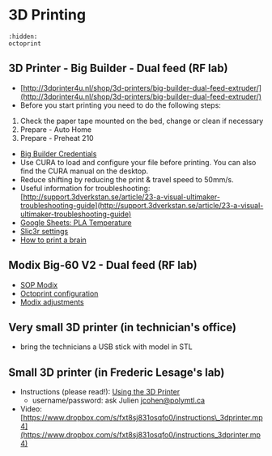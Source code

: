 # 3D Printing

```{toctree}
:hidden:
octoprint
```

## 3D Printer - Big Builder - Dual feed \(RF lab\)

* [http://3dprinter4u.nl/shop/3d-printers/big-builder-dual-feed-extruder/](http://3dprinter4u.nl/shop/3d-printers/big-builder-dual-feed-extruder/)
* Before you start printing you need to do the following steps:

1. Check the paper tape mounted on the bed, change or clean if necessary
2. Prepare - Auto Home
3. Prepare - Preheat 210

* [Big Builder Credentials](https://docs.google.com/document/d/13iNhiBKYZWT9ytsvYeeYV4FJn6Wn00q9Ctka7toMV08/edit#heading=h.c26775aojtto)
* Use CURA to load and configure your file before printing. You can also find the CURA manual on the desktop.
* Reduce shifting by reducing the print & travel speed to 50mm/s.
* Useful information for troubleshooting: [http://support.3dverkstan.se/article/23-a-visual-ultimaker-troubleshooting-guide](http://support.3dverkstan.se/article/23-a-visual-ultimaker-troubleshooting-guide)
* [Google Sheets: PLA Temperature](https://docs.google.com/spreadsheets/d/1gmXddcYgUFuz7tX-zO_UynaxlylWnnej0PF7d3u6ikM/edit?usp=sharing)
* [Slic3r settings](https://www.neuro.polymtl.ca/internal_resources/3dprinter/settings)
* [How to print a brain](https://www.neuro.polymtl.ca/internal_resources/3dprinter/print_brain)

## Modix Big-60 V2 - Dual feed \(RF lab\)

* [SOP Modix](https://docs.google.com/document/d/1N1sCdYy1kLsIw_NDbPVM3fTg5EPaR50NNuACbf_dI6s/edit?usp=sharing)
* [Octoprint configuration](https://www.neuro.polymtl.ca/internal_resources/3dprinter/octoprint)
* [Modix adjustments](https://drive.google.com/file/d/1rtaKlBJ2HbZDDPxSDA0-g0miDM7aZjVB/view?usp=sharing)

## Very small 3D printer \(in technician's office\)

* bring the technicians a USB stick with model in STL

## Small 3D printer \(in Frederic Lesage's lab\)

* Instructions \(please read!\): [Using the 3D Printer](http://image.liom.polymtl.ca/wiki/index.php/Using_the_3D_printer)
  * username/password: ask Julien [jcohen@polymtl.ca](mailto:jcohen@polymtl.ca)
* Video: [https://www.dropbox.com/s/fxt8sj831osqfo0/instructions\_3dprinter.mp4](https://www.dropbox.com/s/fxt8sj831osqfo0/instructions_3dprinter.mp4)

